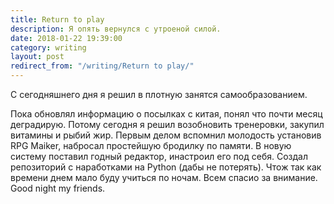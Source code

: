 ```yaml
---
title: Return to play
description: Я опять вернулся с утроеной силой.
date: 2018-01-22 19:39:00
category: writing
layout: post
redirect_from: "/writing/Return to play/"
---
```


С сегодняшнего дня я решил в плотную занятся самообразованием.

<!--more-->

Пока обновлял информацию о посылках с китая, понял что почти месяц деградирую.
Потому сегодня я решил возобновить тренеровки, закупил витамины и рыбий жир.
Первым делом вспомнил молодость установив RPG Maiker, набросал простейшую бродилку по памяти.
В новую систему поставил годный редактор, инастроил его под себя.
Создал репозиторий с наработками на Python (дабы не потерять).
Чтож так как времени днем мало буду учиться по ночам.
Всем спасио за внимание. Good night my friends.